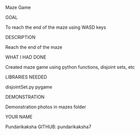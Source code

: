 Maze Game

GOAL

To reach the end of the maze using WASD keys

DESCRIPTION

Reach the end of the maze 

WHAT I HAD DONE

Created maze game using python functions, disjoint sets, etc

LIBRARIES NEEDED

disjointSet.py
pygame


DEMONSTRATION

Demonstration photos in mazes folder

YOUR NAME

Pundarikaksha
GITHUB: pundarikaksha7